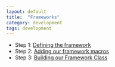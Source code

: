 ```yaml
---
layout: default
title:  "Frameworks"
category: development
tags: development
---
```


* Step 1: [Defining the framework](/docs/frameworks/defining-framework)
* Step 2: [Adding our framework macros](/docs/frameworks/framework-macros)
* Step 3: [Building our Framework Class](/docs/frameworks/framework-class)